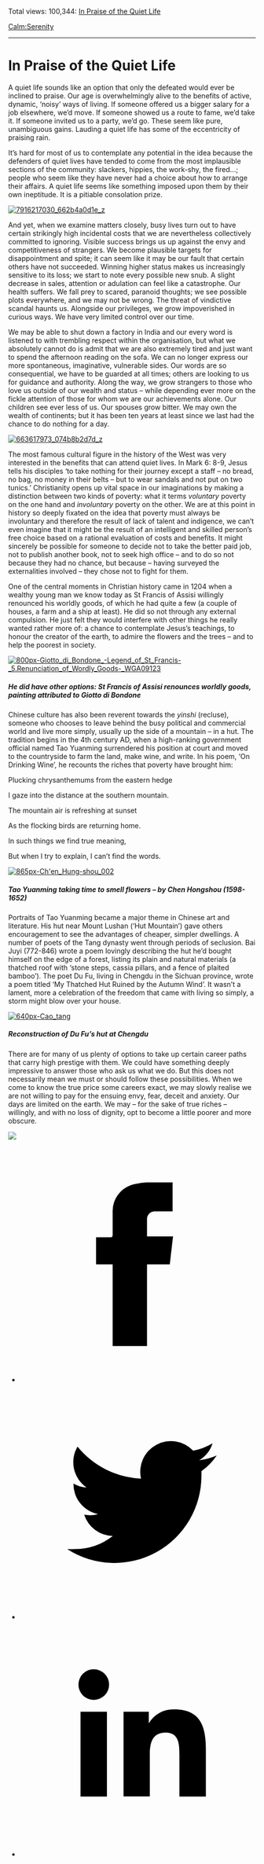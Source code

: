 Total views: 100,344: [In Praise of the Quiet Life](https://www.theschooloflife.com/thebookoflife/in-praise-of-the-quiet-life/)

[Calm:](https://www.theschooloflife.com/thebookoflife/category/calm/)[Serenity](https://www.theschooloflife.com/thebookoflife/category/calm/serenity/)

* * *

# In Praise of the Quiet Life
<style>
						.alignnone {
  display: block;
  margin-left: auto;
  margin-right: auto;
  align: center:
}

.addtoany_share_save_container {
display:none;
}

.wp-block-image {
		display: block;
  margin-left: auto;
  margin-right: auto;
  width: 50%;
}

.aligncenter {
display: block;
  margin-left: auto;
  margin-right: auto;
  align: center:
}

@media only screen and (max-width: 500px) {
  .wp-block-image {
		display: block;
  margin-left: auto;
  margin-right: auto;
  width: 100%;
} }

h1 {max-width: 600px !important;
}
.s18-single-post .content-area .site-main article .post-cat-header-display + .old-wrapper p {
    font-size: 1.200em
}
						</style>

A quiet life sounds like an option that only the defeated would ever be inclined to praise. Our age is overwhelmingly alive to the benefits of active, dynamic, ‘noisy’ ways of living. If someone offered us a bigger salary for a job elsewhere, we’d move. If someone showed us a route to fame, we’d take it. If someone invited us to a party, we’d go. These seem like pure, unambiguous gains. Lauding a quiet life has some of the eccentricity of praising rain.

It’s hard for most of us to contemplate any potential in the idea because the defenders of quiet lives have tended to come from the most implausible sections of the community: slackers, hippies, the work-shy, the fired…; people who seem like they have never had a choice about how to arrange their affairs. A quiet life seems like something imposed upon them by their own ineptitude. It is a pitiable consolation prize.

[![7916217030_662b4a0d1e_z](https://www.theschooloflife.com/thebookoflife/wp-content/uploads/2016/01/7916217030_662b4a0d1e_z.jpg)](http://www.thebookoflife.org/wp-content/uploads/2016/01/7916217030_662b4a0d1e_z.jpg)

And yet, when we examine matters closely, busy lives turn out to have certain strikingly high incidental costs that we are nevertheless collectively committed to ignoring. Visible success brings us up against the envy and competitiveness of strangers. We become plausible targets for disappointment and spite; it can seem like it may be our fault that certain others have not succeeded. Winning higher status makes us increasingly sensitive to its loss; we start to note every possible new snub. A slight decrease in sales, attention or adulation can feel like a catastrophe. Our health suffers. We fall prey to scared, paranoid thoughts; we see possible plots everywhere, and we may not be wrong. The threat of vindictive scandal haunts us. Alongside our privileges, we grow impoverished in curious ways. We have very limited control over our time.

We may be able to shut down a factory in India and our every word is listened to with trembling respect within the organisation, but what we absolutely cannot do is admit that we are also extremely tired and just want to spend the afternoon reading on the sofa. We can no longer express our more spontaneous, imaginative, vulnerable sides. Our words are so consequential, we have to be guarded at all times; others are looking to us for guidance and authority. Along the way, we grow strangers to those who love us outside of our wealth and status – while depending ever more on the fickle attention of those for whom we are our achievements alone. Our children see ever less of us. Our spouses grow bitter. We may own the wealth of continents; but it has been ten years at least since we last had the chance to do nothing for a day.

[![663617973_074b8b2d7d_z](https://www.theschooloflife.com/thebookoflife/wp-content/uploads/2016/01/663617973_074b8b2d7d_z.jpg)](http://www.thebookoflife.org/wp-content/uploads/2016/01/663617973_074b8b2d7d_z.jpg)

The most famous cultural figure in the history of the West was very interested in the benefits that can attend quiet lives. In Mark 6: 8-9, Jesus tells his disciples ‘to take nothing for their journey except a staff – no bread, no bag, no money in their belts – but to wear sandals and not put on two tunics.’ Christianity opens up vital space in our imaginations by making a distinction between two kinds of poverty: what it terms _voluntary_ poverty on the one hand and _involuntary_ poverty on the other. We are at this point in history so deeply fixated on the idea that poverty must always be involuntary and therefore the result of lack of talent and indigence, we can’t even imagine that it might be the result of an intelligent and skilled person’s free choice based on a rational evaluation of costs and benefits. It might sincerely be possible for someone to decide not to take the better paid job, not to publish another book, not to seek high office – and to do so not because they had no chance, but because – having surveyed the externalities involved – they chose not to fight for them.

One of the central moments in Christian history came in 1204 when a wealthy young man we know today as St Francis of Assisi willingly renounced his worldly goods, of which he had quite a few (a couple of houses, a farm and a ship at least). He did so not through any external compulsion. He just felt they would interfere with other things he really wanted rather more of: a chance to contemplate Jesus’s teachings, to honour the creator of the earth, to admire the flowers and the trees – and to help the poorest in society.

[![800px-Giotto_di_Bondone_-_Legend_of_St_Francis_-_5._Renunciation_of_Wordly_Goods_-_WGA09123](https://www.theschooloflife.com/thebookoflife/wp-content/uploads/2016/01/800px-Giotto_di_Bondone_-_Legend_of_St_Francis_-_5._Renunciation_of_Wordly_Goods_-_WGA09123.jpg)](http://www.thebookoflife.org/wp-content/uploads/2016/01/800px-Giotto_di_Bondone_-_Legend_of_St_Francis_-_5._Renunciation_of_Wordly_Goods_-_WGA09123.jpg)

##### He did have other options: St Francis of Assisi renounces worldly goods, painting attributed to Giotto di Bondone&nbsp;

Chinese culture has also been reverent towards the _yinshi_ (recluse), someone who chooses to leave behind the busy political and commercial world and live more simply, usually up the side of a mountain – in a hut. The tradition begins in the 4th century AD, when a high-ranking government official named Tao Yuanming surrendered his position at court and moved to the countryside to farm the land, make wine, and write. In his poem, ‘On Drinking Wine’, he recounts the riches that poverty have brought him:

Plucking chrysanthemums from the eastern hedge

I gaze into the distance at the southern mountain.

The mountain air is refreshing at sunset

As the flocking birds are returning home.

In such things we find true meaning,

But when I try to explain, I can’t find the words.

[![865px-Ch'en_Hung-shou_002](https://www.theschooloflife.com/thebookoflife/wp-content/uploads/2016/01/865px-Chen_Hung-shou_002.jpg)](http://www.thebookoflife.org/wp-content/uploads/2016/01/865px-Chen_Hung-shou_002.jpg)

##### Tao Yuanming taking time to smell flowers – by Chen Hongshou (1598-1652)

Portraits of Tao Yuanming became a major theme in Chinese art and literature. His hut near Mount Lushan (‘Hut Mountain’) gave others encouragement to see the advantages of cheaper, simpler dwellings. A number of poets of the Tang dynasty went through periods of seclusion. Bai Juyi (772-846) wrote a poem lovingly describing the hut he’d bought himself on the edge of a forest, listing its plain and natural materials (a thatched roof with ‘stone steps, cassia pillars, and a fence of plaited bamboo’). The poet Du Fu, living in Chengdu in the Sichuan province, wrote a poem titled ‘My Thatched Hut Ruined by the Autumn Wind’. It wasn’t a lament, more a celebration of the freedom that came with living so simply, a storm might blow over your house.

[![640px-Cao_tang](https://www.theschooloflife.com/thebookoflife/wp-content/uploads/2016/01/640px-Cao_tang.jpg)](http://www.thebookoflife.org/wp-content/uploads/2016/01/640px-Cao_tang.jpg)

##### Reconstruction of Du Fu’s hut at Chengdu

There are for many of us plenty of options to take up certain career paths that carry high prestige with them. We could have something deeply impressive to answer those who ask us what we do. But this does not necessarily mean we must or should follow these possibilities. When we come to know the true price some careers exact, we may slowly realise we are not willing to pay for the ensuing envy, fear, deceit and anxiety. Our days are limited on the earth. We may – for the sake of true riches – willingly, and with no loss of dignity, opt to become a little poorer and more obscure.

[![](https://img.youtube.com/vi/npNc5P_66tQ/0.jpg)](https://www.youtube.com/embed/npNc5P_66tQ '')
<style>
    .iframe-class { display: block !important; }
</style>

- [<svg xmlns="http://www.w3.org/2000/svg" viewbox="0 0 26 26"><title>Facebook</title>
                    <g>
                        <path d="M8.38,10H9.92c.2,0,.29,0,.29-.28,0-.82,0-1.64,0-2.46a3.05,3.05,0,0,1,2.57-3.15A7.22,7.22,0,0,1,14,3.95c.86,0,1.71,0,2.57,0h.25v3.2h-2A.85.85,0,0,0,14,8c0,.62,0,1.24,0,1.91h2.87L16.51,13H14v9H10.21V13H8.38Z"></path>
                    </g>
                </svg>](http://www.facebook.com/sharer/sharer.php?u=https://www.theschooloflife.com/thebookoflife/in-praise-of-the-quiet-life/)
- [<svg xmlns="http://www.w3.org/2000/svg" viewbox="0 0 26 26"><title>Twitter</title>
                    <path d="M21.69,7.9a6.75,6.75,0,0,1-1.94.53,3.39,3.39,0,0,0,1.48-1.87,6.76,6.76,0,0,1-2.14.82,3.38,3.38,0,0,0-5.75,3.08,9.59,9.59,0,0,1-7-3.53,3.38,3.38,0,0,0,1,4.51A3.36,3.36,0,0,1,5.89,11v0A3.38,3.38,0,0,0,8.6,14.37a3.39,3.39,0,0,1-1.53.06,3.38,3.38,0,0,0,3.15,2.35A6.78,6.78,0,0,1,6,18.22a6.87,6.87,0,0,1-.81,0A9.6,9.6,0,0,0,20,10.08q0-.22,0-.44A6.86,6.86,0,0,0,21.69,7.9Z"></path>
                </svg>](http://twitter.com/share?url=https://www.theschooloflife.com/thebookoflife/in-praise-of-the-quiet-life/&text=&via=theschooloflife)
- [<svg xmlns="http://www.w3.org/2000/svg" viewbox="0 0 26 26"><title>LinkedIn</title>
<path class="cls-2" d="M6.67,10H9.58v9.36H6.67ZM8.13,5.32A1.69,1.69,0,1,1,6.44,7,1.69,1.69,0,0,1,8.13,5.32"></path><path class="cls-2" d="M11.41,10H14.2v1.28h0A3.06,3.06,0,0,1,17,9.75c2.95,0,3.49,1.94,3.49,4.46v5.14H17.57V14.79c0-1.09,0-2.48-1.51-2.48s-1.75,1.18-1.75,2.4v4.63H11.41Z"></path></svg>](https://www.linkedin.com/shareArticle?mini=true&url=https://www.theschooloflife.com/thebookoflife/in-praise-of-the-quiet-life/)
